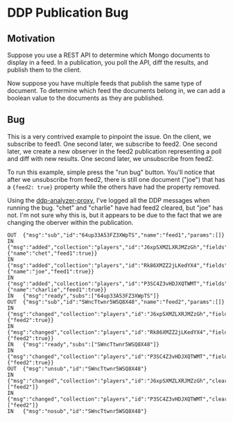 # DDP Publication Bug

## Motivation

Suppose you use a REST API to determine which Mongo documents to display in a feed. In a publication, you poll the API, diff the results, and publish them to the client.

Now suppose you have multiple feeds that publish the same type of document. To determine which feed the documents belong in, we can add a boolean value to the documents as they are published.

## Bug

This is a very contrived example to pinpoint the issue. On the client, we subscribe to feed1. One second later, we subscribe to feed2. One second later, we create a new observer in the feed2 publication representing a poll and diff with new results. One second later, we unsubscribe from feed2.

To run this example, simple press the "run bug" button. You'll notice that after we unsubscribe from feed2, there is still one document ("joe") that has a `{feed2: true}` property while the others have had the property removed. 

Using the [ddp-analyzer-proxy](https://github.com/arunoda/meteor-ddp-analyzer), I've logged all the DDP messages when running the bug. "chet" and "charlie" have had feed2 cleared, but "joe" has not. I'm not sure why this is, but it appears to be due to the fact that we are changing the oberver within the publication.


```
OUT  {"msg":"sub","id":"64up33A53FZ3XWpTS","name":"feed1","params":[]}
IN   {"msg":"added","collection":"players","id":"J6xpSXMZLXRJMZzGh","fields":{"name":"chet","feed1":true}}
IN   {"msg":"added","collection":"players","id":"Rk86XMZZ2jLKedYX4","fields":{"name":"joe","feed1":true}}
IN   {"msg":"added","collection":"players","id":"P3SC4Z3vHDJXQTWMT","fields":{"name":"charlie","feed1":true}}
IN   {"msg":"ready","subs":["64up33A53FZ3XWpTS"]}
OUT  {"msg":"sub","id":"SWncTtwnr5WSQ8X48","name":"feed2","params":[]}
IN   {"msg":"changed","collection":"players","id":"J6xpSXMZLXRJMZzGh","fields":{"feed2":true}}
IN   {"msg":"changed","collection":"players","id":"Rk86XMZZ2jLKedYX4","fields":{"feed2":true}}
IN   {"msg":"ready","subs":["SWncTtwnr5WSQ8X48"]}
IN   {"msg":"changed","collection":"players","id":"P3SC4Z3vHDJXQTWMT","fields":{"feed2":true}}
OUT  {"msg":"unsub","id":"SWncTtwnr5WSQ8X48"}
IN   {"msg":"changed","collection":"players","id":"J6xpSXMZLXRJMZzGh","cleared":["feed2"]}
IN   {"msg":"changed","collection":"players","id":"P3SC4Z3vHDJXQTWMT","cleared":["feed2"]}
IN   {"msg":"nosub","id":"SWncTtwnr5WSQ8X48"}
```